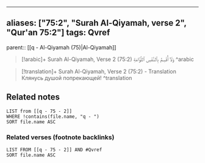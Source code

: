 
---
aliases: ["75:2", "Surah Al-Qiyamah, verse 2", "Qur'an 75:2"]
tags: Qvref
---

parent:: [[q - Al-Qiyamah (75)|Al-Qiyamah]]

> [!arabic]+ Surah Al-Qiyamah, Verse 2 (75:2)
> <span class="quran-arabic">وَلَآ أُقْسِمُ بِٱلنَّفْسِ ٱللَّوَّامَةِ</span>
^arabic

> [!translation]+ Surah Al-Qiyamah, Verse 2 (75:2) - Translation
> Клянусь душой попрекающей!
^translation



## Related notes
```dataview
LIST from [[q - 75 - 2]]
WHERE !contains(file.name, "q - ")
SORT file.name ASC
```

### Related verses (footnote backlinks)
```dataview
LIST FROM [[q - 75 - 2]] AND #Qvref
SORT file.name ASC
```

